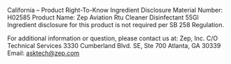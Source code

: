  
 
 
California – Product Right-To-Know Ingredient Disclosure 
Material Number: H02585 
Product Name: Zep Aviation Rtu Cleaner Disinfectant 55Gl 
Ingredient disclosure for this product is not required per SB 258 Regulation. 
 
For additional information or question, please contact us at: 
Zep, Inc. 
C/O Technical Services 
3330 Cumberland Blvd. SE, Ste 700 
Atlanta, GA 30339 
Email: asktech@zep.com 
 
 
 
 
